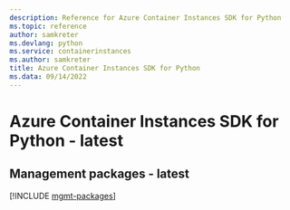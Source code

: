 ```yaml
---
description: Reference for Azure Container Instances SDK for Python
ms.topic: reference
author: samkreter
ms.devlang: python
ms.service: containerinstances
ms.author: samkreter
title: Azure Container Instances SDK for Python
ms.data: 09/14/2022
---
```

# Azure Container Instances SDK for Python - latest

## Management packages - latest
[!INCLUDE [mgmt-packages](container-instances-mgmt-index.md)]